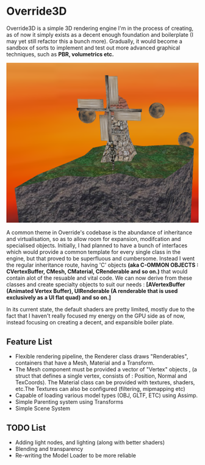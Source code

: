 # Override3D
Override3D is a simple 3D rendering engine I'm in the process of creating, as of now it simply exists as a decent enough foundation and boilerplate (I may yet still refactor this a bunch more). Gradually, it would become a sandbox of sorts to implement and test out more advanced graphical techniques, such as **PBR, volumetrics etc.**

![Override Demo Scene](demo1.png)

A common theme in Override's codebase is the abundance of inheritance and virtualisation, so as to allow room for expansion, modifcation and specialised objects. Initially, I had planned to have a bunch of interfaces which would provide a common template for every single class in the engine, but that proved to be superfluous and cumbersome. Instead I went the regular inheritance route, having 'C' objects **(aka C-OMMON OBJECTS : CVertexBuffer, CMesh, CMaterial, CRenderable and so on.)** that would contain alot of the resuable and vital code. We can now derive from these classes and create specialty objects to suit our needs : **[AVertexBuffer (Animated Vertex Buffer), UIRenderable (A renderable that is used exclusively as a UI flat quad) and so on.]**

In its current state, the default shaders are pretty limited, mostly due to the fact that I haven't really focused my energy on the GPU side as of now, instead focusing on creating a decent, and expansible boiler plate.

Feature List 
------
* Flexible rendering pipeline, the Renderer class draws "Renderables", containers that have a Mesh, Material and a Transform.
* The Mesh component must be provided a vector of "Vertex" objects , (a struct that defines a single vertex, consists of : Position, Normal and TexCoords). The Material class can be provided with textures, shaders, etc.The Textures can also be configured (filtering, mipmapping etc)
* Capable of loading various model types (OBJ, GLTF, ETC) using Assimp. 
* Simple Parenting system using Transforms
* Simple Scene System


TODO List 
------
* Adding light nodes, and lighting (along with better shaders)
* Blending and transparency
* Re-writing the Model Loader to be more reliable


